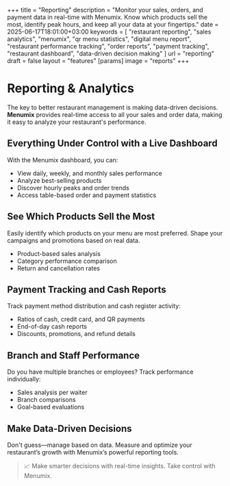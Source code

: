 +++
title = "Reporting"
description = "Monitor your sales, orders, and payment data in real-time with Menumix. Know which products sell the most, identify peak hours, and keep all your data at your fingertips."
date = 2025-06-17T18:01:00+03:00
keywords = [
  "restaurant reporting",
  "sales analytics",
  "menumix",
  "qr menu statistics",
  "digital menu report",
  "restaurant performance tracking",
  "order reports",
  "payment tracking",
  "restaurant dashboard",
  "data-driven decision making"
]
url = "reporting"
draft = false
layout = "features"
[params]
  image = "reports"
+++

# Reporting & Analytics

The key to better restaurant management is making data-driven decisions. **Menumix** provides real-time access to all your sales and order data, making it easy to analyze your restaurant's performance.

## Everything Under Control with a Live Dashboard

With the Menumix dashboard, you can:
- View daily, weekly, and monthly sales performance
- Analyze best-selling products
- Discover hourly peaks and order trends
- Access table-based order and payment statistics

## See Which Products Sell the Most

Easily identify which products on your menu are most preferred. Shape your campaigns and promotions based on real data.

- Product-based sales analysis  
- Category performance comparison  
- Return and cancellation rates

## Payment Tracking and Cash Reports

Track payment method distribution and cash register activity:
- Ratios of cash, credit card, and QR payments  
- End-of-day cash reports  
- Discounts, promotions, and refund details

## Branch and Staff Performance

Do you have multiple branches or employees? Track performance individually:
- Sales analysis per waiter  
- Branch comparisons  
- Goal-based evaluations

## Make Data-Driven Decisions

Don't guess—manage based on data. Measure and optimize your restaurant’s growth with Menumix’s powerful reporting tools.

> 📈 Make smarter decisions with real-time insights. Take control with Menumix.

